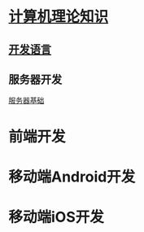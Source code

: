 
# [计算机理论知识](https://github.com/geekist/developer_guide/blob/main/计算机理论.md)



## [开发语言](https://github.com/geekist/developer_guide/blob/main/developing_language.md)

## 服务器开发 
[服务器基础](https://github.com/geekist/developer_guide/blob/main/server/server.md)


# 前端开发

# 移动端Android开发


# 移动端iOS开发
